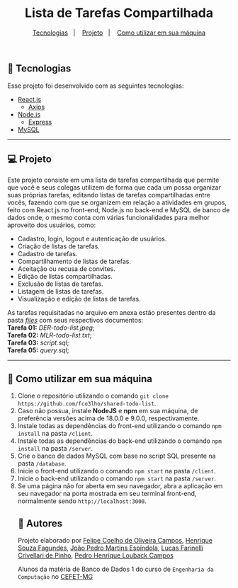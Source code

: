 <h1 align="center">Lista de Tarefas Compartilhada</h1>

<p align="center">
  <a href="#-tecnologias">Tecnologias</a>&nbsp;&nbsp;&nbsp;|&nbsp;&nbsp;&nbsp;
  <a href="#-projeto">Projeto</a>&nbsp;&nbsp;&nbsp;|&nbsp;&nbsp;&nbsp;
  <a href="#-como-utilizar-em-sua-máquina">Como utilizar em sua máquina</a>
</p>

<br>

## 🚀 Tecnologias

Esse projeto foi desenvolvido com as seguintes tecnologias: 

- [React.js](https://pt-br.reactjs.org)
  - [Axios](https://axios-http.com/ptbr/docs/intro)
- [Node.js](https://nodejs.org/en)
  - [Express](https://expressjs.com/pt-br/)
- [MySQL](https://www.mysql.com)


---
## 💻 Projeto

Este projeto consiste em uma lista de tarefas compartilhada que permite que você e seus colegas utilizem de forma que cada um possa organizar suas próprias tarefas, editando listas de tarefas compartilhadas entre vocês, fazendo com que se organizem em relação a atividades em grupos, feito com React.js no front-end, Node.js no back-end e MySQL de banco de dados onde, o mesmo conta com várias funcionalidades para melhor aproveito dos usuários, como: 
<ul>
    <li>Cadastro, login, logout e autenticação de usuários.</li>
    <li>Criação de listas de tarefas.</li>
    <li>Cadastro de tarefas.</li>
    <li>Compartilhamento de listas de tarefas.</li>
    <li>Aceitação ou recusa de convites.</li>
    <li>Edição de listas compartilhadas.</li>
    <li>Exclusão de listas de tarefas.</li>
    <li>Listagem de listas de tarefas.</li>
    <li>Visualização e edição de listas de tarefas.</li>
</ul>

As tarefas requisitadas no arquivo em anexa estão presentes dentro da pasta <u><i>files</i></u> com seus respectivos documentos:<br>
<b>Tarefa 01:</b> <i>DER-todo-list.jpeg</i>;<br>
<b>Tarefa 02:</b> <i>MLR-todo-list.txt</i>;<br>
<b>Tarefa 03:</b> <i>script.sql</i>;<br>
<b>Tarefa 05:</b> <i>query.sql</i>;<br>

---

## 🔗 Como utilizar em sua máquina

<ol>
  <li>Clone o repositório utilizando o comando <code>git clone https://github.com/fco3lho/shared-todo-list</code>.</li>
  <li>Caso não possua, instale <strong>NodeJS</strong> e <strong>npm</strong> em sua máquina, de preferência versões acima de 18.0.0 e 9.0.0, respectivamente.</li>
  <li>Instale todas as dependências do front-end utilizando o comando <code>npm install</code> na pasta <code>/client</code>.</li>
  <li>Instale todas as dependências do back-end utilizando o comando <code>npm install</code> na pasta <code>/server</code>.</li>
  <li>Crie o banco de dados MySQL com base no script SQL presente na pasta <code>/database</code>.</li>
  <li>Inicie o front-end utilizando o comando <code>npm start</code> na pasta <code>/client</code>.</li>
  <li>Inicie o back-end utilizando o comando <code>npm start</code> na pasta <code>/server</code>.</li>
  <li>Se uma página não for aberta em seu navegador, abra a aplicação em seu navegador na porta mostrada em seu terminal front-end, normalmente sendo <code>http://localhost:3000</code>.</li>

## 👥 Autores

Projeto elaborado por [Felipe Coelho de Oliveira Campos](https://github.com/fco3lho), [Henrique Souza Fagundes](https://github.com/ohenriquesouza), [João Pedro Martins Espíndola](https://github.com/JoaoMEspindola?tab=repositories), [Lucas Farinelli Crivellari de Pinho](https://github.com/farinellizin), [Pedro Henrique Louback Campos](https://github.com/PedroLouback)

Alunos da matéria de Banco de Dados 1 do curso de `Engenharia da Computação` no [CEFET-MG](https://www.cefetmg.br)